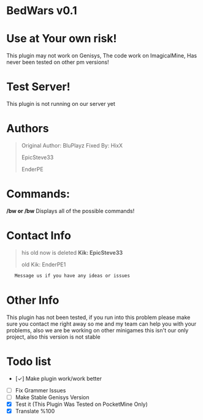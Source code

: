 # BedWars v0.1

# Use at Your own risk!
This plugin may not work on Genisys, The code work on ImagicalMine, Has never been tested on other pm versions!

# Test Server!
This plugin is not running on our server yet

# Authors
>Original Author: BluPlayz
>Fixed By: HixX
>
>EpicSteve33
>
>EnderPE

# Commands:

**/bw or /bw** Displays all of the possible commands!

# Contact Info
>his old now is deleted
>**Kik: EpicSteve33**
>
>old
>Kik: EnderPE1

```html
   Message us if you have any ideas or issues
```

# Other Info

This plugin has not been tested, if you run into this problem please make sure you contact me right away so me and my team can help you with your problems, also we are be working on other minigames this isn't our only project, also this version is not stable

# Todo list

- [✓] Make plugin work/work better
- [ ] Fix Grammer Issues
- [ ] Make Stable Genisys Version
- [x] Test it (This Plugin Was Tested on PocketMine Only)
- [x] Translate %100
